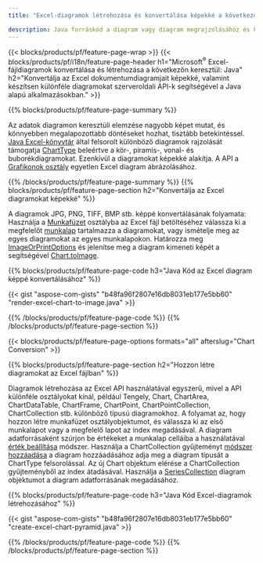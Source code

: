 ```yaml
---
title: "Excel-diagramok létrehozása és konvertálása képekké a következőn keresztül: Java"

description: Java forráskód a diagram vagy diagram megrajzolásához és konvertálásához Microsoft Excelben a Java Library segítségével. 
---
```

{{< blocks/products/pf/feature-page-wrap >}}
{{< blocks/products/pf/i18n/feature-page-header h1="Microsoft<sup>&reg;</sup> Excel-fájldiagramok konvertálása és létrehozása a következőn keresztül: Java" h2="Konvertálja az Excel dokumentumdiagramjait képekké, valamint készítsen különféle diagramokat szerveroldali API-k segítségével a Java alapú alkalmazásokban." >}}


{{% blocks/products/pf/feature-page-summary %}}

Az adatok diagramon keresztüli elemzése nagyobb képet mutat, és könnyebben megalapozottabb döntéseket hozhat, tisztább betekintéssel. [Java Excel-könyvtár](/cells/java/) által felsorolt különböző diagramok rajzolását támogatja [ChartType](https://reference.aspose.com/cells/java/com.aspose.cells/ChartType) beleértve a kör-, piramis-, vonal- és buborékdiagramokat. Ezenkívül a diagramokat képekké alakítja. A API a [Grafikonok osztály](https://reference.aspose.com/cells/java/com.aspose.cells/Chart) egyetlen Excel diagram ábrázolásához.

{{% /blocks/products/pf/feature-page-summary %}}
{{% blocks/products/pf/feature-page-section h2="Konvertálja az Excel diagramokat képekké" %}}

A diagramok JPG, PNG, TIFF, BMP stb. képpé konvertálásának folyamata: Használja a [Munkafüzet](https://reference.aspose.com/java/cells/com.aspose.cells/workbook) osztályba az Excel fájl betöltéséhez válassza ki a megfelelőt [munkalap](https://reference.aspose.com/cells/java/com.aspose.cells/worksheet) tartalmazza a diagramokat, vagy ismételje meg az egyes diagramokat az egyes munkalapokon. Határozza meg [ImageOrPrintOptions](https://reference.aspose.com/cells/java/com.aspose.cells/ImageOrPrintOptions) és jelenítse meg a diagram kimeneti képét a segítségével [Chart.toImage](https://reference.aspose.com/cells/java/com.aspose.cells/chart#toImage(java.io.OutputStream,%20com.aspose.cells.ImageOrPrintOptions)).


{{% blocks/products/pf/feature-page-code h3="Java Kód az Excel diagram képpé konvertálásához" %}}

{{< gist "aspose-com-gists" "b48fa96f2807e16db8031eb177e5bb60" "render-excel-chart-to-image.java" >}}

{{% /blocks/products/pf/feature-page-code %}}
{{% /blocks/products/pf/feature-page-section %}}

{{< blocks/products/pf/feature-page-options formats="all" afterslug="Chart Conversion" >}}


{{% blocks/products/pf/feature-page-section h2="Hozzon létre diagramokat az Excel fájlban" %}}

Diagramok létrehozása az Excel API használatával egyszerű, mivel a API különféle osztályokat kínál, például Tengely, Chart, ChartArea, ChartDataTable, ChartFrame, ChartPoint, ChartPointCollection, ChartCollection stb. különböző típusú diagramokhoz. A folyamat az, hogy hozzon létre munkafüzet osztályobjektumot, és válassza ki az első munkalapot vagy a megfelelő lapot az index megadásával. A diagram adatforrásaként szúrjon be értékeket a munkalap celláiba a használatával [érték beállítása](https://reference.aspose.com/cells/java/com.aspose.cells/cell#Value) módszer. Használja a ChartCollection gyűjteményt [módszer hozzáadása](https://reference.aspose.com/cells/java/com.aspose.cells/chartcollection#add(int,%20int,%20int,%20int,%20int)) a diagram hozzáadásához adja meg a diagram típusát a ChartType felsorolással. Az új Chart objektum elérése a ChartCollection gyűjteményből az index átadásával. Használja a [SeriesCollection](https://reference.aspose.com/cells/java/com.aspose.cells/SeriesCollection) diagram objektumot a diagram adatforrásának megadásához.

{{% blocks/products/pf/feature-page-code h3="Java Kód Excel-diagramok létrehozásához" %}}

{{< gist "aspose-com-gists" "b48fa96f2807e16db8031eb177e5bb60" "create-excel-chart-pyramid.java" >}}

{{% /blocks/products/pf/feature-page-code %}}
{{% /blocks/products/pf/feature-page-section %}}

